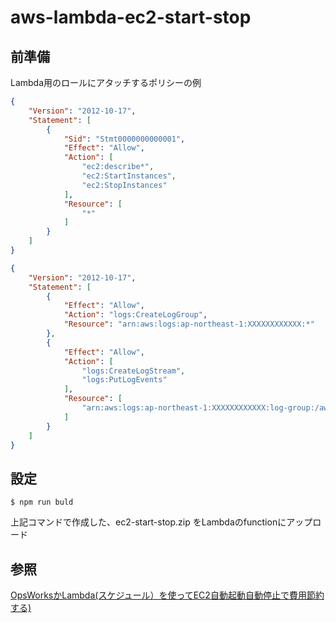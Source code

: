 # aws-lambda-ec2-start-stop

## 前準備

Lambda用のロールにアタッチするポリシーの例

```json
{
    "Version": "2012-10-17",
    "Statement": [
        {
            "Sid": "Stmt0000000000001",
            "Effect": "Allow",
            "Action": [
                "ec2:describe*",
                "ec2:StartInstances",
                "ec2:StopInstances"
            ],
            "Resource": [
                "*"
            ]
        }
    ]
}
```

```json
{
    "Version": "2012-10-17",
    "Statement": [
        {
            "Effect": "Allow",
            "Action": "logs:CreateLogGroup",
            "Resource": "arn:aws:logs:ap-northeast-1:XXXXXXXXXXXX:*"
        },
        {
            "Effect": "Allow",
            "Action": [
                "logs:CreateLogStream",
                "logs:PutLogEvents"
            ],
            "Resource": [
                "arn:aws:logs:ap-northeast-1:XXXXXXXXXXXX:log-group:/aws/lambda/ec2-start-stop:*"
            ]
        }
    ]
}
```

## 設定

```
$ npm run buld
```

上記コマンドで作成した、ec2-start-stop.zip をLambdaのfunctionにアップロード


## 参照

[OpsWorksかLambda(スケジュール）を使ってEC2自動起動自動停止で費用節約する)](http://qiita.com/toshihirock/items/83c15c35562bed170fe4)
